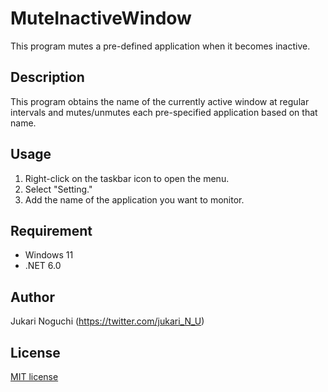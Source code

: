 # MuteInactiveWindow
This program mutes a pre-defined application when it becomes inactive.

## Description
This program obtains the name of the currently active window at regular intervals and mutes/unmutes each pre-specified application based on that name.

## Usage
1. Right-click on the taskbar icon to open the menu. 
1. Select "Setting." 
1. Add the name of the application you want to monitor.

## Requirement
- Windows 11
- .NET 6.0

## Author
Jukari Noguchi (https://twitter.com/jukari_N_U)

## License
[MIT license](https://en.wikipedia.org/wiki/MIT_License)
